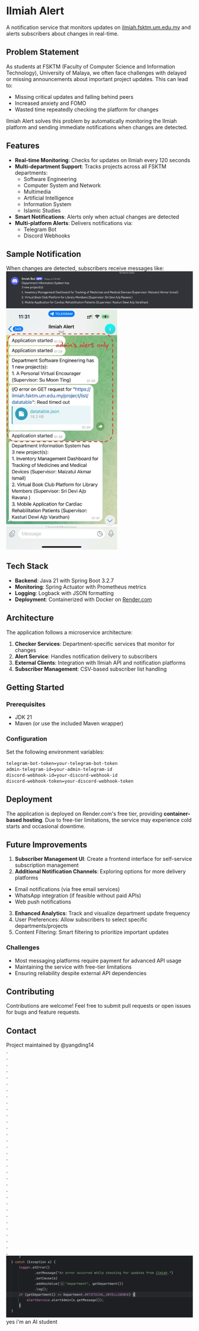 # Ilmiah Alert

A notification service that monitors updates on [ilmiah.fsktm.um.edu.my](https://ilmiah.fsktm.um.edu.my) and alerts subscribers about changes in real-time.

## Problem Statement

As students at FSKTM (Faculty of Computer Science and Information Technology), University of Malaya, we often face challenges with delayed or missing announcements about important project updates. This can lead to:

- Missing critical updates and falling behind peers
- Increased anxiety and FOMO
- Wasted time repeatedly checking the platform for changes

Ilmiah Alert solves this problem by automatically monitoring the Ilmiah platform and sending immediate notifications when changes are detected.

## Features

- **Real-time Monitoring**: Checks for updates on Ilmiah every 120 seconds
- **Multi-department Support**: Tracks projects across all FSKTM departments:
  - Software Engineering
  - Computer System and Network
  - Multimedia
  - Artificial Intelligence
  - Information System
  - Islamic Studies
- **Smart Notifications**: Alerts only when actual changes are detected
- **Multi-platform Alerts**: Delivers notifications via:
  - Telegram Bot
  - Discord Webhooks

## Sample Notification

When changes are detected, subscribers receive messages like:
![img.png](assets/discord_output_preview.png)
<img src="assets/telegram_output_preview.png" width="300"/>

## Tech Stack

- **Backend**: Java 21 with Spring Boot 3.2.7
- **Monitoring**: Spring Actuator with Prometheus metrics
- **Logging**: Logback with JSON formatting
- **Deployment**: Containerized with Docker on [Render.com](https://render.com)

## Architecture

The application follows a microservice architecture:

1. **Checker Services**: Department-specific services that monitor for changes
2. **Alert Service**: Handles notification delivery to subscribers 
3. **External Clients**: Integration with Ilmiah API and notification platforms
4. **Subscriber Management**: CSV-based subscriber list handling

## Getting Started

### Prerequisites

- JDK 21
- Maven (or use the included Maven wrapper)

### Configuration

Set the following environment variables:
```
telegram-bot-token=your-telegram-bot-token 
admin-telegram-id=your-admin-telegram-id 
discord-webhook-id=your-discord-webhook-id 
discord-webhook-token=your-discord-webhook-token
```

## Deployment
The application is deployed on Render.com's free tier, providing **container-based hosting**. Due to free-tier limitations, the service may experience cold starts and occasional downtime.

## Future Improvements
1. **Subscriber Management UI**: Create a frontend interface for self-service subscription management
2. **Additional Notification Channels**: Exploring options for more delivery platforms
- Email notifications (via free email services)
- WhatsApp integration (if feasible without paid APIs)
- Web push notifications
3. **Enhanced Analytics**: Track and visualize department update frequency
4. User Preferences: Allow subscribers to select specific departments/projects
5. Content Filtering: Smart filtering to prioritize important updates

### Challenges
- Most messaging platforms require payment for advanced API usage
- Maintaining the service with free-tier limitations
- Ensuring reliability despite external API dependencies

## Contributing
Contributions are welcome! Feel free to submit pull requests or open issues for bugs and feature requests.

## Contact
Project maintained by @yangding14<br>
.<br>
.<br>
.<br>
.<br>
.<br>
.<br>
.<br>
.<br>
.<br>
.<br>
.<br>
.<br>
.<br>
.<br>
.<br>
.<br>
.<br>
.<br>
.<br>
.<br>
.<br>
.<br>
.<br>
.<br>
.<br>
.<br>
.<br>
.<br>
.<br>
.<br>
.<br>
.<br>
.<br>
![](assets/ai_student.png)
yes i'm an AI student
